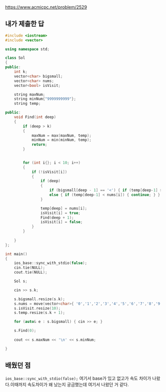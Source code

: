 https://www.acmicpc.net/problem/2529

내가 제출한 답
-------------------
```cpp
#include <iostream>
#include <vector>

using namespace std;

class Sol
{
public:
	int k;
	vector<char> bigsmall;
	vector<char> nums;
	vector<bool> isVisit;

	string maxNum;
	string minNum{"9999999999"};
	string temp;

public:
	void Find(int deep)
	{
		if (deep > k)
		{
			maxNum = max(maxNum, temp);
			minNum = min(minNum, temp);
			return;
		}

		
		for (int i{}; i < 10; i++)
		{
			if (!isVisit[i])
			{
				if (deep)
				{
					if (bigsmall[deep - 1] == '<') { if (temp[deep-1] > nums[i]) { continue; } }
					else { if (temp[deep-1] < nums[i]) { continue; } }
				}

				temp[deep] = nums[i];
				isVisit[i] = true;
				Find(deep + 1);
				isVisit[i] = false;
			}
		}
		
	}
};

int main()
{
	ios_base::sync_with_stdio(false);
	cin.tie(NULL);
	cout.tie(NULL);

	Sol s;

	cin >> s.k;

	s.bigsmall.resize(s.k);
	s.nums = move(vector<char>{ '0','1','2','3','4','5','6','7','8','9' });
	s.isVisit.resize(10);
	s.temp.resize(s.k + 1);

	for (auto& e : s.bigsmall) { cin >> e; }

	s.Find(0);
	
	cout << s.maxNum << '\n' << s.minNum;

}
```

배웠던 점
-----------

`ios_base::sync_with_stdio(false);` 
여기서 base가 있고 없고가 속도 차이가 나왔다.이때까지 속도차이가 왜 났는지 궁금했는데 여기서 나왔던 거 같다.
